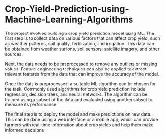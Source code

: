 # Crop-Yield-Prediction-using-Machine-Learning-Algorithms
The project involves building a crop yield prediction model using ML. The first step is to collect data on various factors that can affect crop yield, such as weather patterns, soil quality, fertilization, and irrigation. This data can be obtained from weather stations, soil sensors, satellite imagery, and other sources.

Next, the data needs to be preprocessed to remove any outliers or missing values. Feature engineering techniques can also be applied to extract relevant features from the data that can improve the accuracy of the model.

Once the data is preprocessed, a suitable ML algorithm can be chosen for the task. Commonly used algorithms for crop yield prediction include regression, decision trees, and neural networks. The algorithm can be trained using a subset of the data and evaluated using another subset to measure its performance.

The final step is to deploy the model and make predictions on new data. This can be done using a web interface or a mobile app, which can provide farmers with real-time information about crop yields and help them make informed decisions
